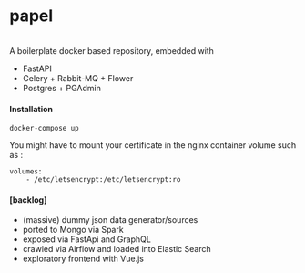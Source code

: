 # papel

<br>A boilerplate docker based repository, embedded with 
- FastAPI
- Celery + Rabbit-MQ + Flower
- Postgres + PGAdmin


#### Installation
`docker-compose up`

You might have to mount your certificate in the nginx container volume such as :
```
volumes:
    - /etc/letsencrypt:/etc/letsencrypt:ro
```

   
#### [backlog]
 - (massive) dummy json data generator/sources
 - ported to Mongo via Spark
 - exposed via FastApi and GraphQL
 - crawled via Airflow and loaded into Elastic Search
 - exploratory frontend with Vue.js
